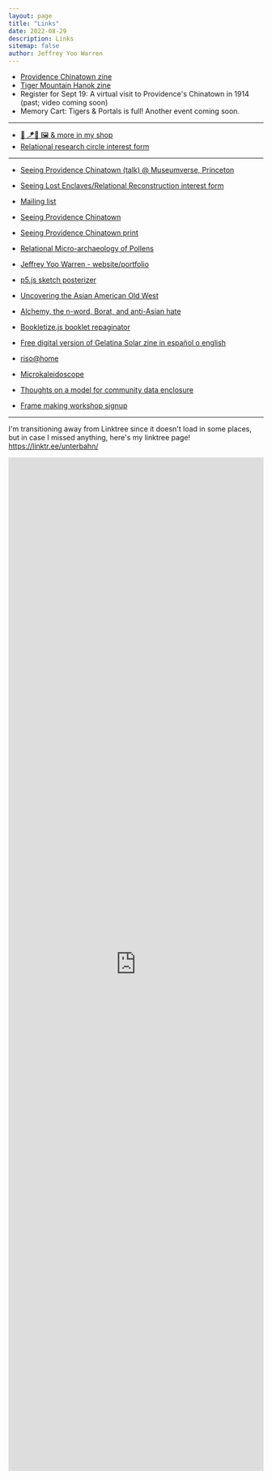 ```yaml
---
layout: page
title: "Links"
date: 2022-08-29
description: Links
sitemap: false
author: Jeffrey Yoo Warren
---
```


- [Providence Chinatown zine](https://unterbahn.square.site/product/chinatown-zine/19)
- [Tiger Mountain Hanok zine](https://unterbahn.square.site/)
- Register for Sept 19: A virtual visit to Providence's Chinatown in 1914 (past; video coming soon)
- Memory Cart: Tigers & Portals is full! Another event coming soon.

----

- [🐯 🪁📖 🖼️ & more in my shop](https://unterbahn.square.site/)
- [Relational research circle interest form](https://forms.gle/hg7q5dnbVfg1ApZHA)

----

- [Seeing Providence Chinatown (talk) @ Museumverse, Princeton](https://youtu.be/tczrAHUi4dg)
- [Seeing Lost Enclaves/Relational Reconstruction interest form](https://forms.gle/WokrrQoymQy9eXH8A)
- [Mailing list](https://unterbahn.com/list/)
- [Seeing Providence Chinatown](https://unterbahn.com/chinatown)
- [Seeing Providence Chinatown print](https://unterbahn.square.site/product/seeing-providence-chinatown-print/13)
- [Relational Micro-archaeology of Pollens](https://link.medium.com/7i9KKe34Rtb)
- [Jeffrey Yoo Warren - website/portfolio](https://unterbahn.com/)
- [p5.js sketch posterizer](https://editor.p5js.org/jywarren/full/-H7dtFLyq)
- [Uncovering the Asian American Old West](https://www.yesmagazine.org/social-justice/2021/05/13/asian-american-old-west)
- [Alchemy, the n-word, Borat, and anti-Asian hate](https://unterbahn.medium.com/alchemy-the-n-word-borat-and-anti-asian-hate-d4eae08c2d04)
- [Bookletize.js booklet repaginator](https://jywarren.github.io/bookletize.js/)
- [Free digital version of Gelatina Solar zine in español o english](https://issuu.com/elisabethlorenzi/)
- [riso@home](https://github.com/jywarren/risoAtHome/)
- [Microkaleidoscope](https://jywarren.github.io/microkaleidoscope)
- [Thoughts on a model for community data enclosure](https://publiclab.org/n/25177)

- [Frame making workshop signup](https://as220.org/community-studios)

----

I'm transitioning away from Linktree since it doesn't load in some places, but in case I missed anything, here's my linktree page! <a href="https://linktr.ee/unterbahn/">https://linktr.ee/unterbahn/</a>

<iframe style="border:none;width:100%;height:2000px;" src="https://linktr.ee/unterbahn/"></iframe>
